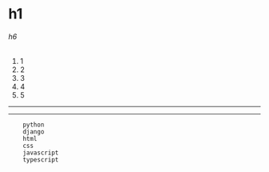 # h1
###### h6

1. 1
2. 2
3. 3
4. 4
5. 5

---
***

```
    python
    django
    html
    css
    javascript
    typescript
```
